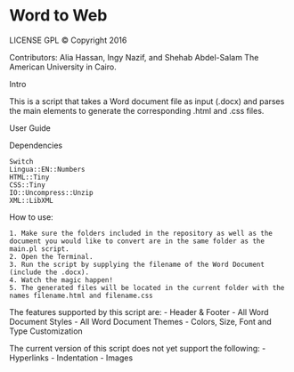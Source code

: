 # Word to Web

LICENSE GPL © Copyright 2016

Contributors:
Alia Hassan, Ingy Nazif, and Shehab Abdel-Salam
The American University in Cairo.

Intro

This is a script that takes a Word document file as input (.docx) and parses the main elements to generate the corresponding .html and .css files.


User Guide


Dependencies

    Switch
    Lingua::EN::Numbers
    HTML::Tiny
    CSS::Tiny
    IO::Uncompress::Unzip
    XML::LibXML

How to use:
    
    1. Make sure the folders included in the repository as well as the document you would like to convert are in the same folder as the main.pl script.
    2. Open the Terminal.
    3. Run the script by supplying the filename of the Word Document (include the .docx).
    4. Watch the magic happen!
    5. The generated files will be located in the current folder with the names filename.html and filename.css

The features supported by this script are:
    - Header & Footer
    - All Word Document Styles
    - All Word Document Themes
    - Colors, Size, Font and Type Customization

The current version of this script does not yet support the following:
    - Hyperlinks
    - Indentation
    - Images